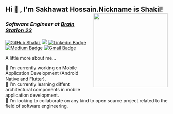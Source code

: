 <h2> Hi 👋 , I'm Sakhawat Hossain.Nickname is Shakil!
<img align='right' src="https://i.pinimg.com/originals/bd/4e/d3/bd4ed327189c2a56695beb91cd534570.gif" width="230">
<h3><p><em>Software Engineer at <a href="https://brainstation-23.com/">Brain Station 23</em></p></h3>

[![GitHub Shakiz](https://img.shields.io/github/followers/shakiz?label=follow&style=social)](https://github.com/shakiz)
![](https://visitor-badge.glitch.me/badge?page_id=shakiz)
[![Linkedin Badge](https://img.shields.io/badge/sakhawat-hossain-blue?style=flat-square&logo=Linkedin&logoColor=white)](https://www.linkedin.com/in/sakhawat-hossain-762688127/) 
[![Medium Badge](https://img.shields.io/badge/-@shakil335-03a57a?style=flat-square&labelColor=000000&logo=Medium&link=https://medium.com/@shakil335)](https://medium.com/@shakil335)
[![Gmail Badge](https://img.shields.io/badge/shakil.py@gmail.com-c14438?style=flat-square&logo=Gmail&logoColor=white&link=mailto:shakil.py@gmail.com)](mailto:shakil.py@gmail.com)

A little more about me...  

🔭 I’m currently working on Mobile Application Development (Android Native and Flutter). <br />
🌱 I’m currently learning diffent architectural components in mobile application development. <br />
👯 I’m looking to collaborate on any kind to open source project related to the field of software engineering. <br />




